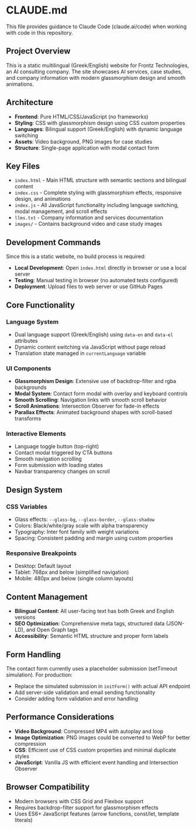 # CLAUDE.md

This file provides guidance to Claude Code (claude.ai/code) when working with code in this repository.

## Project Overview

This is a static multilingual (Greek/English) website for Frontz Technologies, an AI consulting company. The site showcases AI services, case studies, and company information with modern glassmorphism design and smooth animations.

## Architecture

- **Frontend**: Pure HTML/CSS/JavaScript (no frameworks)
- **Styling**: CSS with glassmorphism design using CSS custom properties
- **Languages**: Bilingual support (Greek/English) with dynamic language switching
- **Assets**: Video background, PNG images for case studies
- **Structure**: Single-page application with modal contact form

## Key Files

- `index.html` - Main HTML structure with semantic sections and bilingual content
- `index.css` - Complete styling with glassmorphism effects, responsive design, and animations
- `index.js` - All JavaScript functionality including language switching, modal management, and scroll effects
- `llms.txt` - Company information and services documentation
- `images/` - Contains background video and case study images

## Development Commands

Since this is a static website, no build process is required:

- **Local Development**: Open `index.html` directly in browser or use a local server
- **Testing**: Manual testing in browser (no automated tests configured)
- **Deployment**: Upload files to web server or use GitHub Pages

## Core Functionality

### Language System
- Dual language support (Greek/English) using `data-en` and `data-el` attributes
- Dynamic content switching via JavaScript without page reload
- Translation state managed in `currentLanguage` variable

### UI Components
- **Glassmorphism Design**: Extensive use of backdrop-filter and rgba backgrounds
- **Modal System**: Contact form modal with overlay and keyboard controls
- **Smooth Scrolling**: Navigation links with smooth scroll behavior
- **Scroll Animations**: Intersection Observer for fade-in effects
- **Parallax Effects**: Animated background shapes with scroll-based transforms

### Interactive Elements
- Language toggle button (top-right)
- Contact modal triggered by CTA buttons
- Smooth navigation scrolling
- Form submission with loading states
- Navbar transparency changes on scroll

## Design System

### CSS Variables
- Glass effects: `--glass-bg`, `--glass-border`, `--glass-shadow`
- Colors: Black/white/gray scale with alpha transparency
- Typography: Inter font family with weight variations
- Spacing: Consistent padding and margin using custom properties

### Responsive Breakpoints
- Desktop: Default layout
- Tablet: 768px and below (simplified navigation)
- Mobile: 480px and below (single column layouts)

## Content Management

- **Bilingual Content**: All user-facing text has both Greek and English versions
- **SEO Optimization**: Comprehensive meta tags, structured data (JSON-LD), and Open Graph tags
- **Accessibility**: Semantic HTML structure and proper form labels

## Form Handling

The contact form currently uses a placeholder submission (setTimeout simulation). For production:
- Replace the simulated submission in `initForm()` with actual API endpoint
- Add server-side validation and email sending functionality
- Consider adding form validation and error handling

## Performance Considerations

- **Video Background**: Compressed MP4 with autoplay and loop
- **Image Optimization**: PNG images could be converted to WebP for better compression
- **CSS**: Efficient use of CSS custom properties and minimal duplicate styles
- **JavaScript**: Vanilla JS with efficient event handling and Intersection Observer

## Browser Compatibility

- Modern browsers with CSS Grid and Flexbox support
- Requires backdrop-filter support for glassmorphism effects
- Uses ES6+ JavaScript features (arrow functions, const/let, template literals)